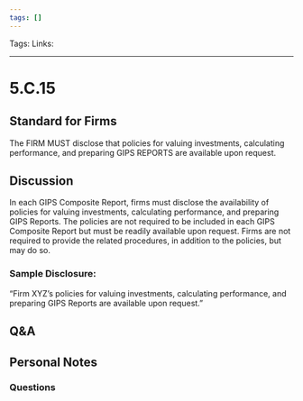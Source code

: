 ```yaml
---
tags: []
---
```

Tags:
Links: 
___
# 5.C.15
## Standard for Firms
The FIRM MUST disclose that policies for valuing investments, calculating performance, and preparing GIPS REPORTS are available upon request.
## Discussion
In each GIPS Composite Report, firms must disclose the availability of policies for valuing investments, calculating performance, and preparing GIPS Reports. The policies are not required to be included in each GIPS Composite Report but must be readily available upon request. Firms are not required to provide the related procedures, in addition to the policies, but may do so.
### Sample Disclosure:
“Firm XYZ’s policies for valuing investments, calculating performance, and preparing GIPS Reports are available upon request.”
## Q&A

## Personal Notes

### Questions